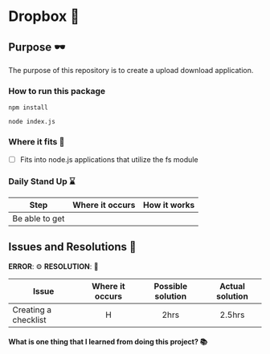 # Dropbox :rocket:

## Purpose :dark_sunglasses:

The purpose of this repository is to create a upload download application.

### How to run this package

```
npm install
```

```
node index.js
```

### Where it fits :paperclip:

- [ ] Fits into node.js applications that utilize the fs module

### Daily Stand Up :hourglass:

| Step           | Where it occurs | How it works |
| -------------- | :-------------: | :----------: |
| Be able to get |                 |              |

## Issues and Resolutions :flashlight:

**ERROR**: :gear:
**RESOLUTION**: :key:

| Issue                | Where it occurs | Possible solution | Actual solution |
| -------------------- | :-------------: | :---------------: | :-------------: |
| Creating a checklist |        H        |       2hrs        |     2.5hrs      |

#### What is one thing that I learned from doing this project? :books:
